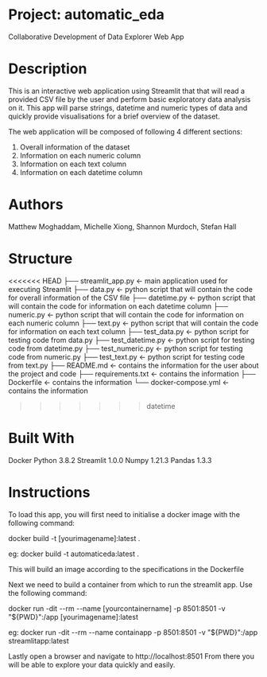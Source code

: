 # Project: automatic_eda
Collaborative Development of Data Explorer Web App

# Description
This is an interactive web application using Streamlit that that will read a provided CSV file by the user and perform basic exploratory data analysis on it.
This app will parse strings, datetime and numeric types of data and quickly provide visualisations for a brief overview of the dataset.

The web application will be composed of following 4 different sections:
1.	Overall information of the dataset
2.	Information on each numeric column
3.	Information on each text column
4.	Information on each datetime column

# Authors
Matthew Moghaddam,
Michelle Xiong,
Shannon Murdoch,
Stefan Hall

# Structure

<<<<<<< HEAD
    ├── streamlit_app.py   <- main application used for executing Streamlit
    ├── data.py            <- python script that will contain the code for overall information of the CSV file 
    ├── datetime.py        <- python script that will contain the code for information on each datetime column 
    ├── numeric.py         <- python script that will contain the code for information on each numeric column 
    ├── text.py            <- python script that will contain the code for information on each text column 
    ├── test_data.py       <- python script for testing code from data.py
    ├── test_datetime.py   <- python script for testing code from datetime.py
    ├── test_numeric.py    <- python script for testing code from numeric.py
    ├── test_text.py       <- python script for testing code from text.py
    ├── README.md          <- contains the information for the user about the project and code
    ├── requirements.txt   <- contains the information
    ├── Dockerfile         <- contains the information
    └── docker-compose.yml <- contains the information
>>>>>>> datetime

# Built With
Docker
Python 3.8.2
Streamlit 1.0.0
Numpy 1.21.3
Pandas 1.3.3


# Instructions
To load this app, you will first need to initialise a docker image with the following command:

docker build -t [yourimagename]:latest .

eg:
    docker build -t automaticeda:latest .

This will build an image according to the specifications in the Dockerfile

Next we need to build a container from which to run the streamlit app. Use the following command:

docker run -dit --rm --name [yourcontainername] -p 8501:8501 -v "${PWD}":/app [yourimagename]:latest

eg:
    docker run -dit --rm --name containapp -p 8501:8501 -v "${PWD}":/app streamlitapp:latest

Lastly open a browser and navigate to http://localhost:8501 
From there you will be able to explore your data quickly and easily.

